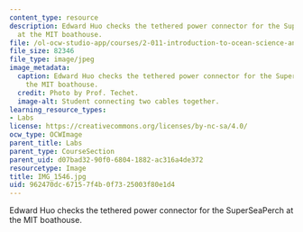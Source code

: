 ```yaml
---
content_type: resource
description: Edward Huo checks the tethered power connector for the SuperSeaPerch
  at the MIT boathouse.
file: /ol-ocw-studio-app/courses/2-011-introduction-to-ocean-science-and-engineering-spring-2006/962470dc67157f4b0f7325003f80e1d4_IMG_1546.jpg
file_size: 82346
file_type: image/jpeg
image_metadata:
  caption: Edward Huo checks the tethered power connector for the SuperSeaPerch at
    the MIT boathouse.
  credit: Photo by Prof. Techet.
  image-alt: Student connecting two cables together.
learning_resource_types:
- Labs
license: https://creativecommons.org/licenses/by-nc-sa/4.0/
ocw_type: OCWImage
parent_title: Labs
parent_type: CourseSection
parent_uid: d07bad32-90f0-6804-1882-ac316a4de372
resourcetype: Image
title: IMG_1546.jpg
uid: 962470dc-6715-7f4b-0f73-25003f80e1d4
---
```

Edward Huo checks the tethered power connector for the SuperSeaPerch at the MIT boathouse.